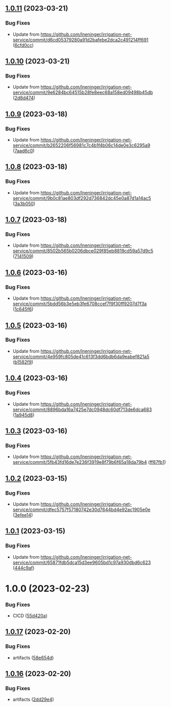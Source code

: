 ## [1.0.11](https://github.com/lneninger/irrigai-background-public/compare/v1.0.10...v1.0.11) (2023-03-21)


### Bug Fixes

* Update from https://github.com/lneninger/irrigation-net-service/commit/d6cd05379280a91d2bafebe2dca2c491214ff691 ([6cfd0cc](https://github.com/lneninger/irrigai-background-public/commit/6cfd0ccd4da9adace6667cac5ea760600be762bf))

## [1.0.10](https://github.com/lneninger/irrigai-background-public/compare/v1.0.9...v1.0.10) (2023-03-21)


### Bug Fixes

* Update from https://github.com/lneninger/irrigation-net-service/commit/9e6284bc64515b28fe8eec68a158ed09498b45db ([2d8d474](https://github.com/lneninger/irrigai-background-public/commit/2d8d474c222ca5ccd1fcdd0a81b04a19c6ada11f))

## [1.0.9](https://github.com/lneninger/irrigai-background-public/compare/v1.0.8...v1.0.9) (2023-03-18)


### Bug Fixes

* Update from https://github.com/lneninger/irrigation-net-service/commit/b2652206f56981c7c4b1f4b06c14de0e3c6295a9 ([7aad6c0](https://github.com/lneninger/irrigai-background-public/commit/7aad6c07fd92d96a140d0dc16298d5184b5985aa))

## [1.0.8](https://github.com/lneninger/irrigai-background-public/compare/v1.0.7...v1.0.8) (2023-03-18)


### Bug Fixes

* Update from https://github.com/lneninger/irrigation-net-service/commit/9b0c81ae803df292d736842dc45e0a87d1a14ac5 ([3a3b050](https://github.com/lneninger/irrigai-background-public/commit/3a3b0505b6108aefe0aa85e5104b32a4895ff327))

## [1.0.7](https://github.com/lneninger/irrigai-background-public/compare/v1.0.6...v1.0.7) (2023-03-18)


### Bug Fixes

* Update from https://github.com/lneninger/irrigation-net-service/commit/8502b565b0206dbce029f85eb8819cd59a57d9c5 ([7141509](https://github.com/lneninger/irrigai-background-public/commit/71415092c0b81a08fc2a08e17cbb615db6b585da))

## [1.0.6](https://github.com/lneninger/irrigai-background-public/compare/v1.0.5...v1.0.6) (2023-03-16)


### Bug Fixes

* Update from https://github.com/lneninger/irrigation-net-service/commit/5bdd56b3e5eb3fe6708ccef7f9f30ff9207d7f3a ([1c645f6](https://github.com/lneninger/irrigai-background-public/commit/1c645f68e45931e60ceaac8f8f403684dc9a213c))

## [1.0.5](https://github.com/lneninger/irrigai-background-public/compare/v1.0.4...v1.0.5) (2023-03-16)


### Bug Fixes

* Update from https://github.com/lneninger/irrigation-net-service/commit/4e959fc805de41c613f3dd6bdb6da9eabef821a5 ([b1582f9](https://github.com/lneninger/irrigai-background-public/commit/b1582f9fe5677ae0e9625f76e8b83aee3b9dfc77))

## [1.0.4](https://github.com/lneninger/irrigai-background-public/compare/v1.0.3...v1.0.4) (2023-03-16)


### Bug Fixes

* Update from https://github.com/lneninger/irrigation-net-service/commit/8896bda16a7425e7dc0948dc60df713de6dca683 ([1a945d8](https://github.com/lneninger/irrigai-background-public/commit/1a945d8e20f79f72ab5efd8cda930368b8036219))

## [1.0.3](https://github.com/lneninger/irrigai-background-public/compare/v1.0.2...v1.0.3) (2023-03-16)


### Bug Fixes

* Update from https://github.com/lneninger/irrigation-net-service/commit/5fb43fd16de7e236f3919e8f79b6f65a18da79b4 ([ff87fb1](https://github.com/lneninger/irrigai-background-public/commit/ff87fb1d6a246d11bd53dd1f36fa071630d447cf))

## [1.0.2](https://github.com/lneninger/irrigai-background-public/compare/v1.0.1...v1.0.2) (2023-03-15)


### Bug Fixes

* Update from https://github.com/lneninger/irrigation-net-service/commit/dfec5757f57180742e30d7644bd4e92ac1905e0e ([3efee14](https://github.com/lneninger/irrigai-background-public/commit/3efee144ab2e787809b0fae45f1fb12f290e0f26))

## [1.0.1](https://github.com/lneninger/irrigai-background-public/compare/v1.0.0...v1.0.1) (2023-03-15)


### Bug Fixes

* Update from https://github.com/lneninger/irrigation-net-service/commit/65871fdb5dca15d3ee9605bd1c97a930dbd6c623 ([444c9af](https://github.com/lneninger/irrigai-background-public/commit/444c9afb259c3365b2bde6567420b6bad5b3f45d))

# 1.0.0 (2023-02-23)


### Bug Fixes

* CICD ([55d420a](https://github.com/lneninger/irrigai-background-public/commit/55d420ad1b9839246f7963a1dea3a3abac5d0b2c))

## [1.0.17](https://github.com/lneninger/irrigai-app-public/compare/v1.0.16...v1.0.17) (2023-02-20)


### Bug Fixes

* artifacts ([58e654d](https://github.com/lneninger/irrigai-app-public/commit/58e654d8804a434e264a3e3e6c01324449a35118))

## [1.0.16](https://github.com/lneninger/irrigai-app-public/compare/v1.0.15...v1.0.16) (2023-02-20)


### Bug Fixes

* artifacts ([2dd29e4](https://github.com/lneninger/irrigai-app-public/commit/2dd29e4e15874cb14e38532cd0fb72a1288c0df7))
